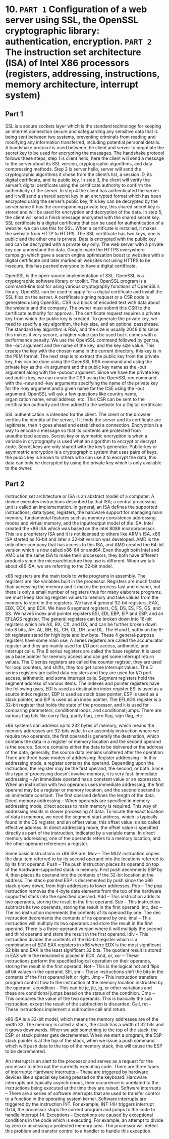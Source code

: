# 10. `PART 1` Configuration of a web server using SSL, the OpenSSL cryptographic library: authentication, encryption. `PART 2` The instruction set architecture (ISA) of Intel X86 processors (registers, addressing, instructions, memory architecture, interrupt system)

## Part 1

SSL is a secure sockets layer which is the standard technology for keeping an internet connection secure and safeguarding any sensitive data that is being sent between two systems, preventing criminals from reading and modifying any information transferred, including potential personal details. A handshake protocol is used between the client and server to negotiate the secret key to be used for encrypting the messages. The handshake protocol follows these steps, step 1 is client hello, here the client will send a message to the server about its SSL version, cryptographic algorithms, and data compressing methods. Step 2 is server hello, server will send the cryptographic algorithms it chose from the client’s list, a session ID, its digital certificate, and its public key. In step 3, the client will verify the server’s digital certificate using the certificate authority to confirm the authenticity of the server. In step 4 the client has authenticated the server and it will send a shared secret key in an encrypted format which has been encrypted using the server’s public key, this key can be decrypted by the server since it has the corresponding private key, this shared secret key is stored and will be used for encryption and decryption of the data. In step 5, the client will send a finish message encrypted with the shared secret key. SSL certificate is a digital certificate that can be used for authentication of a website, we can use this for SSL. When a certificate is installed, it makes the website from HTTP to HTTPS. The SSL certificate has two keys, one is public and the other one is private. Data is encrypted with the public key and can be decrypted with a private key only. The web server with a private key can understand the data. Google made the HTTPS everywhere campaign which gave a search engine optimization boost to websites with a digital certificate and later marked all websites not using HTTPS to be insecure, this has pushed everyone to have a digital certificate.

OpenSSL is the open-source implementation of SSL. OpenSSL is a cryptographic software library or toolkit. The OpenSSL program is a command-line tool for using various cryptography functions of OpenSSL’s library. OpenSSL can be used to apply for a digital certificate and install the SSL files on the server. A certificate signing request or a CSR code is generated using OpenSSL. CSR is a block of encoded text with data about the website and the company. The owner must submit this CSR to the certificate authority for approval. The certificate request requires a private key from which the public key is created. To generate the private key, we need to specify a key algorithm, the key size, and an optional passphrase. The standard key algorithm is RSA, and the size is usually 2048 bits since this makes it very secure, a higher value can be used but it comes with a performance penalty. We use the OpenSSL command followed by genrsa, the -out argument and the name of the key, and the key size value. This creates the key with the chosen name in the current directory, this key is in the PEM format. The next step is to extract the public key from the private key, this can be done using the OpenSSL RSA command and using the private key as the -in argument and the public key name as the -out argument along with the -pubout argument. Since we have the private key and public key, we can create the CSR using the OpenSSL req command with the -new and -key arguments specifying the name of the private key for the -key argument and a given name for the CSE using the -out argument. OpenSSL will ask a few questions like country name, organization name, email address, etc. This CSR can be sent to the certification authority and then added to the website for a Digital certificate.

SSL authentication is intended for the client. The client or the browser verifies the identity of the server, if it finds the server and its certificate are legitimate, then it goes ahead and established a connection. Encryption is a way to encode a message so that its contents are protected from unauthorized access. Secret-key or symmetric encryption is when a variable in cryptography is used what an algorithm to encrypt or decrypt code. Secret keys are only shared with the key’s generator. Public-key or asymmetric encryption is a cryptographic system that uses pairs of keys, the public key is known to others who can use it to encrypt the data, this data can only be decrypted by using the private key which is only available to the owner.

## Part 2

Instruction set architecture or ISA is an abstract model of a computer. A device executes instructions described by that ISA; a central processing unit is called an implementation. In general, an ISA defines the supported instructions, data types, registers, the hardware support for managing main memory, fundamental features such as memory consistency addressing modes and virtual memory, and the input/output model of the ISA. Intel created the x86 ISA which was based on the intel 8086 microprocessor. This is a proprietary ISA and it is not licensed to others like ARM’s ISA. x86 ISA started as 16-bit and later a 32-bit version was developed. AMD is the only other company that has access to this ISA, and AMD created the 64-bit version which is now called x86-64 or amd64. Even though both Intel and AMD use the same ISA to make their processors, they both have different products since the microarchitecture they use is different. When we talk about x86 ISA, we are referring to the 32-bit model.

x86 registers are the main tools to write programs in assembly. The registers are like variables built in the processor. Registers are much faster than accessing the memory and it makes the process fast and cleaner, but there is only a small number of registers thus for many elaborate programs, we must keep storing register values to memory and take values from the memory to store in the registers. We have 4 general 32-bit registers, EAX, EBX, ECX, and EDX. We have 6 segment registers, CS, DS, ES, FS, GS, and SS. We have5 index and pointer registers ESI, EDI, EBP, EIP and ESP, and an EFLAGS register. The general registers can be broken down into 16-bit registers which are AX, BX, CX, and DX, and can be further broken down into 8 bits, AH, AL, BH, BL, CH, CL, DH, and DL. The H and L suffix on the 8-bit registers stand for high byte and low byte. These 4 general-purpose registers have some main use, A series registers are called the accumulator register and they are mainly used for I/O port access, arithmetic, and interrupt calls. The B series registers are called the base register, it is used as a base pointer for memory access and can get some interrupt return values. The C series registers are called the counter register, they are used for loop counters, and shifts, they too get some interrupt values. The D series registers are called data registers and they are used for I/O port access, arithmetic, and some interrupt calls. Segment registers hold the segment address of various items. The indexes and pointer registers have the following uses, EDI is used as destination index register ESI is used as a source index register, EBP is used as stack base pointer, ESP is used as a stack pointer, and EIP is used as an index pointer. The EFLAGS register is a 32-bit register that holds the state of the processor, and it is used for comparing parameters, conditional loops, and conditional jumps. There are various flag bits like carry flag, parity flag, zero flag, sign flag, etc.

x86 systems can address up to 232 bytes of memory, which means the memory addresses are 32-bits wide. In an assembly instruction where we require two operands, the first operand is generally the destination, which contains the data in a register or memory location and the second operand is the source. Source contains either the data to be delivered or the address of the data, generally, the source data remains unaltered after the operation. There are three basic modes of addressing:
Register addressing – In this addressing mode, a register contains the operand. Depending upon the instruction, the register may be the first operand, the second, or both. Since this type of processing doesn’t involve memory, it is very fast.
Immediate addressing – An immediate operand has a constant value or an expression. When an instruction with two operands uses immediate addressing, the first operand may be a register or memory location, and the second operand is an immediate constant. The first operand defines the length of the data.
Direct memory addressing – When operands are specified in memory addressing mode, direct access to main memory is required. This way of addressing results in slower processing of data. To locate the exact location of data in memory, we need the segment start address, which is typically found in the DS register, and an offset value, this offset value is also called effective address. In direct addressing mode, the offset value is specified directly as part of the instruction, indicated by a variable name. In direct memory addressing, one of the operands refers to a memory location, and the other operand references a register.

Some basic instructions in x86 ISA are:
Mov – The MOV instruction copies the data item referred to by its second operand into the locations referred to by its first operand.
Push – The push instruction places its operand on top of the hardware-supported stack in memory. First push decrements ESP by 4, then places its operand into the contents of the 32-bit location at the address. The stack-pointed ESP is decremented by push since the x86 stack grows down, from high addresses to lower addresses.
Pop – The pop instruction removes the 4-byte data elements from the top of the hardware supported stack into the specified operand.
Add – This instruction adds its two operands, storing the result in the first operand.
Sub – This instruction subtracts its two operands, storing the result in the first operand.
Inc, dec – The inc instruction increments the contents of its operand by one. The dec instruction decrements the contents of its operand by one.
Imul – This instruction will multiply its two operands and store the result in the first operand. There is a three-operand version where it will multiply the second and third operand and store the result in the first operand.
Idiv – This instruction divides the contents of the 64-bit register which is a combination of EDX:EAX registers in x86 where EDX is the most significant 32 bits and EAX is the least significant 32 bits. The quotient result is stored in EAX while the remained is placed in EDX.
And, or, xor – These instructions perform the specified logical operation on their operands, storing the result in the first operand.
Not – This is the logical not and flips all bit values in the operand.
Shl, shr – These instructions shift the bits in the contents of the first operand left or right.
Jmp – This instruction transfers program control flow to the instruction at the memory location instructed by the operand.
Jcondition – This can be je, jle, jg, or other variations and these are conditional jumps based on the status of the condition.
Cmp – This compares the value of the two operands. This is basically the sub instruction, except the result of the subtraction is discarded.
Call, ret – These instructions implement a subroutine call and return.

x86 ISA is a 32-bit model, which means the memory addresses are of the width 32. The memory is called a stack, the stack has a width of 32 bits and it grows downwards. When we add something to the top of the stack, the ESP, or stack pointer gets decremented. When we start a program, the ESP stack pointer is at the top of the stack, when we issue a push command which will push data to the top of the memory stack, this will cause the ESP to be decremented.

An interrupt is an alert to the processor and serves as a request for the processor to interrupt the currently executing code. There are three types of interrupts:
Hardware interrupts – These are triggered by hardware devices like a special key being pressed on the keyboard. Hardware interrupts are typically asynchronous, their occurrence is unrelated to the instructions being executed at the time they are raised.
Software interrupts – There are a series of software interrupts that are used to transfer control to a function in the operating system kernel. Software interrupts are triggered by the instruction INT. For example, INT 14H triggers interrupt 0x14, the processor stops the current program and jumps to the code to handle interrupt 14.
Exceptions – Exceptions are caused by exceptional conditions in the code which is executing. For example, an attempt to divide by zero or accessing a protected memory area. The processor will detect this problem and transfer control to a handler to handle this exception.
